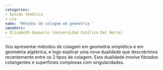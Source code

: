 ```yaml
---
categories:
- Sessão Temática
- Lie
name: 'Métodos de colagem em geometria '
speakers:
- Elizabeth Gasparin (Universidad Católica Del Norte)
---
```


Vou apresentar métodos de colagem em geometria simplética e em geometria algébrica, e logo explicar uma nova dualidade que descobrimos recentemente  entre os 2 tipos de colagem. Esta dualidade involve fibrados cotangentes e superfícies complexas com singularidades. 